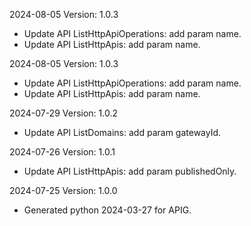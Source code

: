 2024-08-05 Version: 1.0.3
- Update API ListHttpApiOperations: add param name.
- Update API ListHttpApis: add param name.


2024-08-05 Version: 1.0.3
- Update API ListHttpApiOperations: add param name.
- Update API ListHttpApis: add param name.


2024-07-29 Version: 1.0.2
- Update API ListDomains: add param gatewayId.


2024-07-26 Version: 1.0.1
- Update API ListHttpApis: add param publishedOnly.


2024-07-25 Version: 1.0.0
- Generated python 2024-03-27 for APIG.

